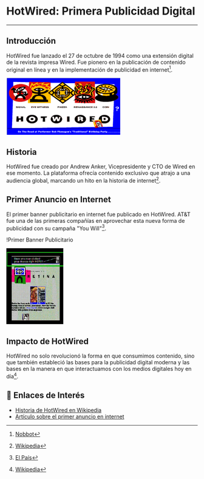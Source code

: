 # HotWired: Primera Publicidad Digital

---------
## Introducción
HotWired fue lanzado el 27 de octubre de 1994 como una extensión digital de la revista impresa Wired. Fue pionero en la publicación de contenido original en línea y en la implementación de publicidad en internet[^1].

<img src="https://github.com/OscraSanchez/SMX2-M8UF1A1-HistoriaWeb-1994-Hotwired-OscarSanchez/blob/main/portada.png" width="300" height="150">


## Historia
HotWired fue creado por Andrew Anker, Vicepresidente y CTO de Wired en ese momento. La plataforma ofrecía contenido exclusivo que atrajo a una audiencia global, marcando un hito en la historia de internet[^2].

## Primer Anuncio en Internet
El primer banner publicitario en internet fue publicado en HotWired. AT&T fue una de las primeras compañías en aprovechar esta nueva forma de publicidad con su campaña "You Will"[^3].

!Primer Banner Publicitario

<img src="https://github.com/OscraSanchez/SMX2-M8UF1A1-HistoriaWeb-1994-Hotwired-OscarSanchez/blob/main/Primer%20banner.webp" width="150" height="200">

## Impacto de HotWired
HotWired no solo revolucionó la forma en que consumimos contenido, sino que también estableció las bases para la publicidad digital moderna y las bases en la manera en que interactuamos con los medios digitales hoy en día[^2].

## :link: Enlaces de Interés
- [Historia de HotWired en Wikipedia](https://en.wikipedia.org/wiki/HotWired)
- [Artículo sobre el primer anuncio en internet](https://www.nobbot.com/primer-anuncio-que-se-publico-en-internet-en-1994/)


[^1]: [Nobbot](https://www.nobbot.com/primer-anuncio-que-se-publico-en-internet-en-1994/)
[^2]: [Wikipedia](https://en.wikipedia.org/wiki/HotWired)
[^3]: [El País](https://elpais.com/tecnologia/2009/10/26/actualidad/1256551262_850215.html)

